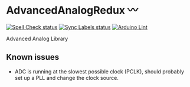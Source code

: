 AdvancedAnalogRedux 〰
======================
[![Spell Check status](https://github.com/bcmi-labs/AdvancedAnalogRedux/actions/workflows/spell-check-task.yml/badge.svg)](https://github.com/bcmi-labs/AdvancedAnalogRedux/actions/workflows/spell-check-task.yml)
[![Sync Labels status](https://github.com/bcmi-labs/AdvancedAnalogRedux/actions/workflows/sync-labels.yml/badge.svg)](https://github.com/bcmi-labs/AdvancedAnalogRedux/actions/workflows/sync-labels.yml)
[![Arduino Lint](https://github.com/bcmi-labs/AdvancedAnalogRedux/workflows/Arduino%20Lint/badge.svg)](https://github.com/bcmi-labs/AdvancedAnalogRedux/actions?workflow=Arduino+Lint)


Advanced Analog Library

## Known issues

* ADC is running at the slowest possible clock (PCLK), should probably set up a PLL and change the clock source.
